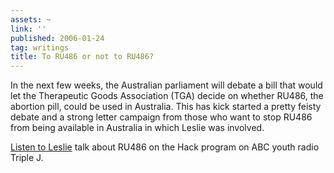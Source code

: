 ```yaml
---
assets: ~
link: ''
published: 2006-01-24
tag: writings
title: To RU486 or not to RU486?
---
```

In the next few weeks, the Australian parliament will debate a bill that
would let the Therapeutic Goods Association (TGA) decide on whether
RU486, the abortion pill, could be used in Australia. This has kick
started a pretty feisty debate and a strong letter campaign from those
who want to stop RU486 from being available in Australia in which Leslie
was involved.

[Listen to
Leslie](http://www.abc.net.au/triplej/hack/notes/mp3s/abortiondebate.mp3)
talk about RU486 on the Hack program on ABC youth radio Triple J.
